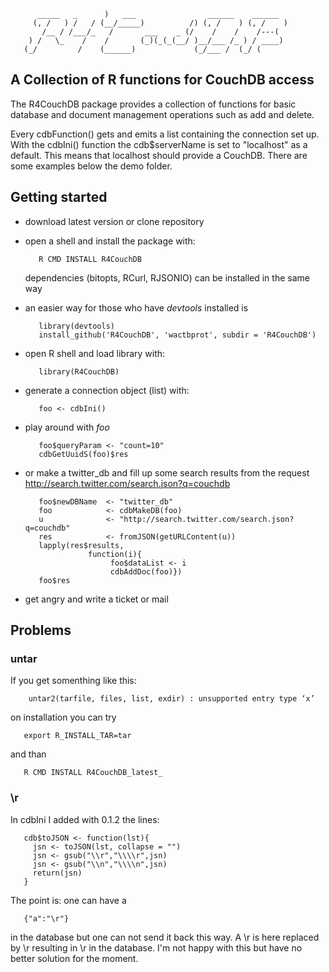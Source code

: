 
          _____   _      )   ___                ______    ______   
         (, /   ) /   / (__/_____)          /) (, /    ) (, /    ) 
           /__ / /___/_   /       ___    _ (/    /    /    /---(   
        ) /   \_    /    /       (_)(_(_(__/ )__/___ /_ ) / ____)  
       (_/         /    (______)             (_/___ /  (_/ (       
                                                                      
      



## A Collection of R functions for CouchDB access

The R4CouchDB package provides a collection of functions for
basic database and document management operations such as add  and
delete. 

Every cdbFunction() gets and emits a list containing the
connection set up.
With the cdbIni() function the cdb$serverName is set to
"localhost" as a default. This means that localhost should
provide a CouchDB. There are some examples below the demo folder.

## Getting started

* download latest version or clone repository
* open a shell and install the package with:
      
         R CMD INSTALL R4CouchDB
  
  dependencies (bitopts, RCurl, RJSONIO) can be 
  installed in the same way

* an easier way for those who have _devtools_ installed is 

         library(devtools)
         install_github('R4CouchDB', 'wactbprot', subdir = 'R4CouchDB')

* open R shell and load library with:

         library(R4CouchDB)

* generate a connection object (list) with:

         foo <- cdbIni()

* play around with _foo_

         foo$queryParam <- "count=10"
         cdbGetUuidS(foo)$res

* or make a twitter_db and fill up some search results from the request
  http://search.twitter.com/search.json?q=couchdb

         foo$newDBName  <- "twitter_db"
         foo            <- cdbMakeDB(foo)
         u              <- "http://search.twitter.com/search.json?q=couchdb"
         res            <- fromJSON(getURLContent(u))
         lapply(res$results,
                    function(i){
                         foo$dataList <- i
                         cdbAddDoc(foo)})
         foo$res

* get angry and write a ticket or mail

## Problems

### untar

If you get somenthing like this:

        untar2(tarfile, files, list, exdir) : unsupported entry type ‘x’

on installation you can try

       export R_INSTALL_TAR=tar

and than

       R CMD INSTALL R4CouchDB_latest_

### \r

In cdbIni I added with 0.1.2 the lines:

       cdb$toJSON <- function(lst){
         jsn <- toJSON(lst, collapse = "")
         jsn <- gsub("\\r","\\\\r",jsn)
         jsn <- gsub("\\n","\\\\n",jsn)
         return(jsn)
       }

 The point is: one can have a 

       {"a":"\r"} 

in the database but one can not send it back
this way. A \r is here replaced by \\r
resulting in \r in the database. I'm not happy 
with this but have no better solution for the moment.
   
